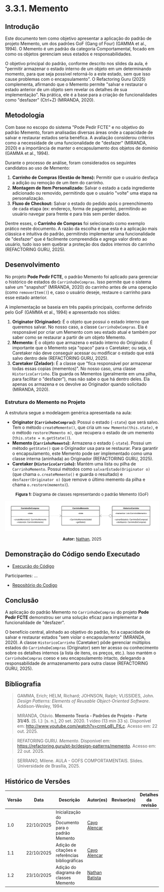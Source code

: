 

# 3.3.1. Memento

## Introdução

Este documento tem como objetivo apresentar a aplicação do padrão de projeto Memento, um dos padrões GoF (Gang of Four) (GAMMA et al., 1994). O Memento é um padrão da categoria Comportamental, focado em como os objetos gerenciam seus estados e responsabilidades.

O objetivo principal do padrão, conforme descrito nos slides da aula, é "permitir armazenar o estado interno de um objeto em um determinando momento, para que seja possível retorná-lo a este estado, sem que isso cause problemas com o encapsulamento". O Refactoring Guru (2025) complementa, afirmando que o Memento permite "salvar e restaurar o estado anterior de um objeto sem revelar os detalhes de sua implementação". Na prática, ele é a base para a criação de funcionalidades como "desfazer" (Ctrl+Z) (MIRANDA, 2020).

## Metodologia

Com base no escopo do sistema "Pode Pedir FCTE" e no objetivo do padrão Memento, foram analisadas diversas áreas onde a capacidade de salvar e restaurar estados seria benéfica. A avaliação considerou critérios como a necessidade de uma funcionalidade de "desfazer" (MIRANDA, 2020) e a importância de manter o encapsulamento dos objetos de domínio (GAMMA et al., 1994).

Durante o processo de análise, foram considerados os seguintes candidatos ao uso de Memento:

1.  **Carrinho de Compras (Gestão de Itens):** Permitir que o usuário desfaça a adição ou remoção de um item do carrinho.
2.  **Montagem de Item Personalizado:** Salvar o estado a cada ingrediente adicionado ou removido, permitindo que o usuário "volte" uma etapa na personalização.
3.  **Fluxo de Checkout:** Salvar o estado do pedido após o preenchimento de cada etapa (ex: endereço, forma de pagamento), permitindo ao usuário navegar para frente e para trás sem perder dados.

Dentre esses, o **Carrinho de Compras** foi selecionado como exemplo prático neste documento. A razão da escolha é que esta é a aplicação mais clássica e intuitiva do padrão, permitindo implementar uma funcionalidade de "desfazer" que é facilmente compreendida e agrega valor direto ao usuário, tudo isso sem quebrar a proteção dos dados internos do carrinho (REFACTORING GURU, 2025).

## Desenvolvimento

No projeto **Pode Pedir FCTE**, o padrão Memento foi aplicado para gerenciar o histórico de estados do `CarrinhoDeCompras`. Isso permite que o sistema salve um "snapshot" (MIRANDA, 2020) do carrinho antes de uma operação (como `removerItem()`) e, caso o usuário deseje, restaure o carrinho para esse estado anterior.

A implementação se baseia em três papéis principais, conforme definido pelo GoF (GAMMA et al., 1994) e apresentado nos slides:

1.  **Originator (Originador):** É o objeto que possui o estado interno que queremos salvar. No nosso caso, a classe `CarrinhoDeCompras`. Ela é responsável por criar um Memento com seu estado atual e também por saber como se restaurar a partir de um objeto Memento.
2.  **Memento:** É o objeto que armazena o estado interno do Originador. É importante que o Memento seja "opaco" para o Caretaker; ou seja, o Caretaker não deve conseguir acessar ou modificar o estado que está salvo dentro dele (REFACTORING GURU, 2025).
3.  **Caretaker (Zelador):** É a classe que "fica responsável por armazenar todas essas copias (mementos)". No nosso caso, uma classe `HistoricoCarrinho`. Ela guarda os Mementos (geralmente em uma pilha, para facilitar o "desfazer"), mas não sabe o que há dentro deles. Ela apenas os armazena e os devolve ao Originador quando solicitado (MIRANDA, 2020).

### Estrutura do Memento no Projeto

A estrutura segue a modelagem genérica apresentada na aula:

  * **Originator (`CarrinhoDeCompras`):** Possui o estado (`-state`) que será salvo. Tem o método `createMemento()`, que cria um `new Memento(this.state)`, e o método `restore(Memento m)`, que recupera o estado de um memento (`this.state = m.getState()`).
  * **Memento (`CarrinhoMemento`):** Armazena o estado (`-state`). Possui um método `getState()` que o Originador usa para se restaurar. Para garantir o encapsulamento, este Memento pode ser implementado como uma classe interna (aninhada) ao Originador (REFACTORING GURU, 2025).
  * **Caretaker (`HistoricoCarrinho`):** Mantém uma lista ou pilha de `CarrinhoMemento`. Possui métodos como `salvarEstado(Originator o)` (que chama `o.createMemento()` e guarda o resultado) e `desfazer(Originator o)` (que remove o último memento da pilha e chama `o.restore(memento)`).



<font size="2"><p style="text-align: center"><b>Figura 1:</b> Diagrama de classes representando o padrão Memento (GoF)</p></font>


<div style="text-align: center;">


![figura1](../../assets/images/Memento_UML.png)


</div>


<font size="2"><p style="text-align: center"><b>Autor:</b> <a href="https://github.com/Nathan-bs">Nathan</a>, 2025</p></font> 
 ## Demonstração do Código sendo Executado


- [Execução do Código](...)</br>

Participantes: ...</br>

- [Repositório do Codigo](...)

## Conclusão

A aplicação do padrão Memento no `CarrinhoDeCompras` do projeto **Pode Pedir FCTE** demonstrou ser uma solução eficaz para implementar a funcionalidade de "desfazer".

O benefício central, alinhado ao objetivo do padrão, foi a capacidade de salvar e restaurar estados "sem violar o encapsulamento" (MIRANDA, 2020). A classe `HistoricoCarrinho` (Caretaker) pôde gerenciar múltiplos estados do `CarrinhoDeCompras` (Originator) sem ter acesso ou conhecimento sobre os detalhes internos (a lista de itens, os preços, etc.). Isso mantém o `CarrinhoDeCompras` coeso e seu encapsulamento intacto, delegando a responsabilidade de armazenamento para outra classe (REFACTORING GURU, 2025).

## Bibliografia

> GAMMA, Erich; HELM, Richard; JOHNSON, Ralph; VLISSIDES, John. *Design Patterns: Elements of Reusable Object-Oriented Software*. Addison-Wesley, 1994.

> MIRANDA, Otávio. **Memento Teoria - Padrões de Projeto - Parte 31/45**. [S. l.]: [s. n.], 20 set. 2020. 1 vídeo (13 min 33 s). Disponível em: http://www.youtube.com/watch?v=crmLq8\_FtLc. Acesso em: 22 out. 2025.

> REFATORING GURU. *Memento*. Disponível em: https://refactoring.guru/pt-br/design-patterns/memento. Acesso em: 22 out. 2025.

> SERRANO, Milene. AULA - GOFS COMPORTAMENTAIS. Slides. Universidade de Brasília, 2025.

## Histórico de Versões

| Versão | Data       | Descrição                                                             | Autor(es)                                      | Revisor(es) | Detalhes da revisão |
| ------ | ---------- | --------------------------------------------------------------------- | ---------------------------------------------- | ----------- | ------------------- |
| 1.0    | 22/10/2025 | Inicialização do Documento para o padrão Memento                      | [Cayo Alencar](https://github.com/Cayoalencar) |             |                     |
| 1.1    | 22/10/2025 | Adição de citações e referências bibliográficas                      |[Cayo Alencar](https://github.com/Cayoalencar)  |             |                     |
| 1.2    | 23/10/2025 | Adição do diagrama de classes Memento                      |[Nathan Batista](https://github.com/Nathan-bs)  |             |                     |